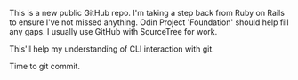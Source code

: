 This is a new public GitHub repo.
I'm taking a step back from Ruby on Rails to ensure I've not missed anything.
Odin Project 'Foundation' should help fill any gaps.
I usually use GitHub with SourceTree for work.

This'll help my understanding of CLI interaction with git.

Time to git commit.

